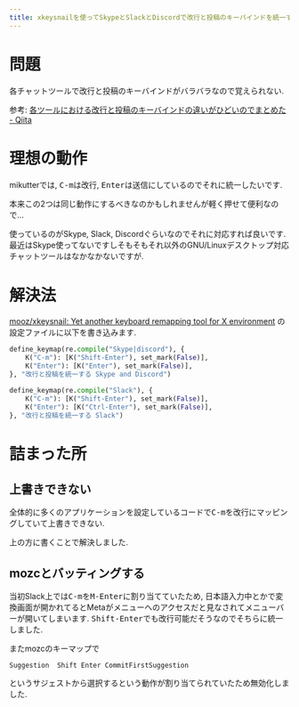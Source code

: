 ```yaml
---
title: xkeysnailを使ってSkypeとSlackとDiscordで改行と投稿のキーバインドを統一する
---
```


# 問題

各チャットツールで改行と投稿のキーバインドがバラバラなので覚えられない.

参考: [各ツールにおける改行と投稿のキーバインドの違いがひどいのでまとめた - Qiita](https://qiita.com/non-programmer/items/022d9dae04abbfb53b8d)

# 理想の動作

mikutterでは,
<kbd>C-m</kbd>は改行,
<kbd>Enter</kbd>は送信にしているのでそれに統一したいです.

本来この2つは同じ動作にするべきなのかもしれませんが軽く押せて便利なので…

使っているのがSkype, Slack, Discordぐらいなのでそれに対応すれば良いです.
最近はSkype使ってないですしそもそもそれ以外のGNU/Linuxデスクトップ対応チャットツールはなかなかないですが.

# 解決法

[mooz/xkeysnail: Yet another keyboard remapping tool for X environment](https://github.com/mooz/xkeysnail)
の設定ファイルに以下を書き込みます.

~~~py
define_keymap(re.compile("Skype|discord"), {
    K("C-m"): [K("Shift-Enter"), set_mark(False)],
    K("Enter"): [K("Enter"), set_mark(False)],
}, "改行と投稿を統一する Skype and Discord")

define_keymap(re.compile("Slack"), {
    K("C-m"): [K("Shift-Enter"), set_mark(False)],
    K("Enter"): [K("Ctrl-Enter"), set_mark(False)],
}, "改行と投稿を統一する Slack")
~~~

# 詰まった所

## 上書きできない

全体的に多くのアプリケーションを設定しているコードで<kbd>C-m</kbd>を改行にマッピングしていて上書きできない.

上の方に書くことで解決しました.

## mozcとバッティングする

当初Slack上では<kbd>C-m</kbd>を<kbd>M-Enter</kbd>に割り当てていたため,
日本語入力中とかで変換画面が開かれてるとMetaがメニューへのアクセスだと見なされてメニューバーが開いてしまいます.
<kbd>Shift-Enter</kbd>でも改行可能だそうなのでそちらに統一しました.

またmozcのキーマップで

~~~
Suggestion	Shift Enter	CommitFirstSuggestion
~~~

というサジェストから選択するという動作が割り当てられていたため無効化しました.
